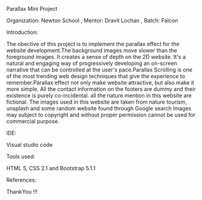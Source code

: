 Parallax Mini Project

Organization: Newton School , Mentor: Dravit Lochan , Batch: Falcon

Introduction:

The obective of this project is to implement the parallax effect for the website development.The background images move slower than the foreground images. It creates a sense of depth on the 2D website. It's a natural and engaging way of progressively developing an on-screen narrative that can be controlled at the user's pace.Parallax Scrolling is one of the most trending web design techniques that give the experience to remember.Parallax effect not only make website attractive, but also make it more simple. All the contact information on the footers are dummy and their existence is purely co-incidental. all the nature mention in this website are fictional. The images used in this website are taken from nature tourism, unsplash and some random website found through Google search Images may subject to copyright and without proper permission cannot be used for commercial purpose.

IDE:

Visual studio code

Tools used:

HTML 5, CSS 2.1 and Bootstrap 5.1.1

References:



ThankYou !!!
